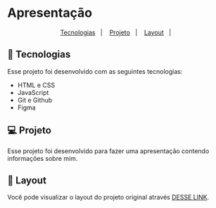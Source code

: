 <h1 align: "center"> Apresentação </h1>

<p align="center">
  <a href="#-tecnologias">Tecnologias</a>&nbsp;&nbsp;&nbsp;|&nbsp;&nbsp;&nbsp;
  <a href="#-projeto">Projeto</a>&nbsp;&nbsp;&nbsp;|&nbsp;&nbsp;&nbsp;
  <a href="#-layout">Layout</a>&nbsp;&nbsp;&nbsp;|&nbsp;&nbsp;&nbsp;
</p>

## 🚀 Tecnologias

Esse projeto foi desenvolvido com as seguintes tecnologias:

- HTML e CSS
- JavaScript
- Git e Github
- Figma

## 💻 Projeto

Esse projeto foi desenvolvido para fazer uma apresentação contendo informações sobre mim.

## 🔖 Layout

Você pode visualizar o layout do projeto original através [DESSE LINK](https://www.figma.com/file/HQtPGv48eyXfelC1UIQTcP/DevLinks-%E2%80%A2-Projeto-Discover-(Community)?type=design&mode=design).